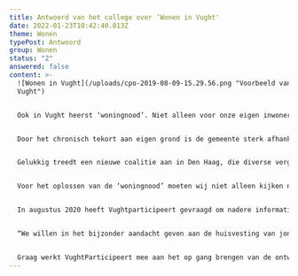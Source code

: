 ```yaml
---
title: Antwoord van het college over ‘Wonen in Vught'
date: 2022-01-23T10:42:40.013Z
theme: Wonen
typePost: Antwoord
group: Wonen
status: "2"
answered: false
content: >-
  ![Wonen in Vught](/uploads/cpo-2019-08-09-15.29.56.png "Voorbeeld van Wonen in
  Vught")


  Ook in Vught heerst ‘woningnood’. Niet alleen voor onze eigen inwoners, maar ook om aan de door Den Haag opgelegde ‘bouwopgave’ te voldoen, moet er nog veel worden gedaan.


  Door het chronisch tekort aan eigen grond is de gemeente sterk afhankelijk van de ontwikkelaars. Velen daarvan geven de voorkeur aan het bouwen voor het midden- en hogere segment. Woningbouwverenigingen hebben de laatste jaren een deel van hun financiële ruimte moeten inleveren om de verhuurdersheffing te betalen, waardoor de sociale woningbouw onder druk is komen te staan.


  Gelukkig treedt een nieuwe coalitie aan in Den Haag, die diverse vergissingen van de vorige kabinetten mag gaan herstellen onder de vlag van nieuw beleid. Een minister voor volkshuisvesting is een belangrijke eerste stap.


  Voor het oplossen van de ‘woningnood’ moeten wij niet alleen kijken naar nieuwbouw, maar ook naar ombouw. Met grote woningen van een vergrijzende populatie zonder goede doorstroommogelijkheden, staan wij onszelf op de voeten.


  In augustus 2020 heeft Vughtparticipeert gevraagd om nadere informatie. Inmiddels is een nieuw college aangetreden met een duidelijk Woningbouwprogramma


  “We willen in het bijzonder aandacht geven aan de huisvesting van jongeren, starters en senioren. Uit de woningmarktonderzoeken die er liggen en die wij als basis gebruiken, blijkt dat bij deze groepen de behoefte aan meer of andere woningen in de categorieën goedkoop en middelduur het grootst is. In een breed woningbouw- programma leggen wij daarom dit bijzondere accent. In beperkte mate zullen we ook woningen in de categorie duur toevoegen.”


  Graag werkt VughtParticipeert mee aan het op gang brengen van de ontwikkeling maar ook van de doorstroming. Er is voldoende energie en ervaring beschikbaar onder onze eigen inwoners. Een uitnodiging van de verantwoordelijke wethouder Fons Potters wordt binnenkort verwacht.
---
```

